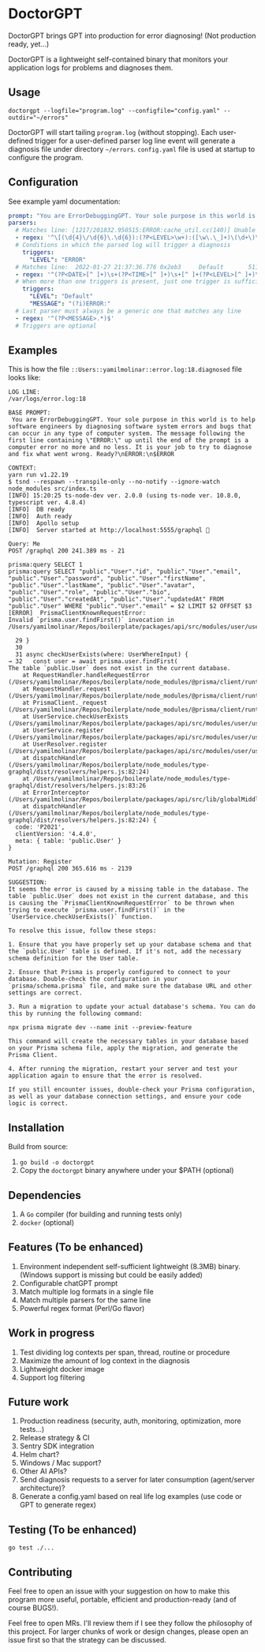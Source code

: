 # DoctorGPT
DoctorGPT brings GPT into production for error diagnosing!
(Not production ready, yet...)

DoctorGPT is a lightweight self-contained binary that monitors your application logs for problems and diagnoses them.

## Usage
`doctorgpt --logfile="program.log" --configfile="config.yaml" --outdir="~/errors"`

DoctorGPT will start tailing `program.log` (without stopping). Each user-defined trigger for a user-defined parser log line event will generate a diagnosis file under directory `~/errors`. `config.yaml` file is used at startup to configure the program.

## Configuration
See example yaml documentation:
```yaml
prompt: "You are ErrorDebuggingGPT. Your sole purpose in this world is to help software engineers by diagnosing software system errors and bugs that can occur in any type of computer system. The message following the first line containing \"ERROR:\" up until the end of the prompt is a computer error no more and no less. It is your job to try to diagnose and fix what went wrong. Ready?\nERROR:\n$ERROR"
parsers:
  # Matches line: [1217/201832.950515:ERROR:cache_util.cc(140)] Unable to move cache folder GPUCache to old_GPUCache_000
  - regex: '^\[(\d{4}\/\d{6}\.\d{6}):(?P<LEVEL>\w+):([\w\.\_]+)\(\d+\)\]\s+(?P<MESSAGE>.*)$'
  # Conditions in which the parsed log will trigger a diagnosis
    triggers:
      "LEVEL": "ERROR"
  # Matches line:  2022-01-27 21:37:36.776 0x2eb3     Default       511 photolibraryd: PLModelMigration.m:314   Creating sqlite error indicator file
  - regex: '^(?P<DATE>[^ ]+)\s+(?P<TIME>[^ ]+)\s+[^ ]+(?P<LEVEL>[^ ]+)\s+(?P<MESSAGE>.*)$'
  # When more than one triggers is present, just one trigger is sufficient to trigger a diagnosis
    triggers:
      "LEVEL": "Default"
      "MESSAGE": "(?i)ERROR:"
  # Last parser must always be a generic one that matches any line
  - regex: '^(?P<MESSAGE>.*)$'
  # Triggers are optional
```

## Examples
This is how the file `::Users::yamilmolinar::error.log:18.diagnosed` file looks like:
```
LOG LINE:
/var/logs/error.log:18

BASE PROMPT:
 You are ErrorDebuggingGPT. Your sole purpose in this world is to help software engineers by diagnosing software system errors and bugs that can occur in any type of computer system. The message following the first line containing \"ERROR:\" up until the end of the prompt is a computer error no more and no less. It is your job to try to diagnose and fix what went wrong. Ready?\nERROR:\n$ERROR

CONTEXT:
yarn run v1.22.19
$ tsnd --respawn --transpile-only --no-notify --ignore-watch node_modules src/index.ts
[INFO] 15:20:25 ts-node-dev ver. 2.0.0 (using ts-node ver. 10.8.0, typescript ver. 4.8.4)
[INFO]  DB ready
[INFO]  Auth ready
[INFO]  Apollo setup
[INFO]  Server started at http://localhost:5555/graphql 🚀

Query: Me
POST /graphql 200 241.389 ms - 21

prisma:query SELECT 1
prisma:query SELECT "public"."User"."id", "public"."User"."email", "public"."User"."password", "public"."User"."firstName", "public"."User"."lastName", "public"."User"."avatar", "public"."User"."role", "public"."User"."bio", "public"."User"."createdAt", "public"."User"."updatedAt" FROM "public"."User" WHERE "public"."User"."email" = $2 LIMIT $2 OFFSET $3
[ERROR]  PrismaClientKnownRequestError:
Invalid `prisma.user.findFirst()` invocation in
/Users/yamilmolinar/Repos/boilerplate/packages/api/src/modules/user/user.service.ts:32:36

  29 }
  30
  31 async checkUserExists(where: UserWhereInput) {
→ 32   const user = await prisma.user.findFirst(
The table `public.User` does not exist in the current database.
    at RequestHandler.handleRequestError (/Users/yamilmolinar/Repos/boilerplate/node_modules/@prisma/client/runtime/index.js:30851:13)
    at RequestHandler.request (/Users/yamilmolinar/Repos/boilerplate/node_modules/@prisma/client/runtime/index.js:30834:12)
    at PrismaClient._request (/Users/yamilmolinar/Repos/boilerplate/node_modules/@prisma/client/runtime/index.js:31812:16)
    at UserService.checkUserExists (/Users/yamilmolinar/Repos/boilerplate/packages/api/src/modules/user/user.service.ts:32:18)
    at UserService.register (/Users/yamilmolinar/Repos/boilerplate/packages/api/src/modules/user/user.service.ts:26:5)
    at UserResolver.register (/Users/yamilmolinar/Repos/boilerplate/packages/api/src/modules/user/user.resolver.ts:93:18)
    at dispatchHandler (/Users/yamilmolinar/Repos/boilerplate/node_modules/type-graphql/dist/resolvers/helpers.js:82:24)
    at /Users/yamilmolinar/Repos/boilerplate/node_modules/type-graphql/dist/resolvers/helpers.js:83:26
    at ErrorInterceptor (/Users/yamilmolinar/Repos/boilerplate/packages/api/src/lib/globalMiddleware.ts:29:12)
    at dispatchHandler (/Users/yamilmolinar/Repos/boilerplate/node_modules/type-graphql/dist/resolvers/helpers.js:82:24) {
  code: 'P2021',
  clientVersion: '4.4.0',
  meta: { table: 'public.User' }
}

Mutation: Register
POST /graphql 200 365.616 ms - 2139

SUGGESTION:
It seems the error is caused by a missing table in the database. The table `public.User` does not exist in the current database, and this is causing the `PrismaClientKnownRequestError` to be thrown when trying to execute `prisma.user.findFirst()` in the `UserService.checkUserExists()` function.

To resolve this issue, follow these steps:

1. Ensure that you have properly set up your database schema and that the `public.User` table is defined. If it's not, add the necessary schema definition for the User table.

2. Ensure that Prisma is properly configured to connect to your database. Double-check the configuration in your `prisma/schema.prisma` file, and make sure the database URL and other settings are correct.

3. Run a migration to update your actual database's schema. You can do this by running the following command:

npx prisma migrate dev --name init --preview-feature

This command will create the necessary tables in your database based on your Prisma schema file, apply the migration, and generate the Prisma Client.

4. After running the migration, restart your server and test your application again to ensure that the error is resolved.

If you still encounter issues, double-check your Prisma configuration, as well as your database connection settings, and ensure your code logic is correct.
```

## Installation
Build from source:
1. `go build -o doctorgpt`
2. Copy the `doctorgpt` binary anywhere under your $PATH (optional)

## Dependencies
1. A `Go` compiler (for building and running tests only)
2. `docker` (optional)

## Features (To be enhanced)
1. Environment independent self-sufficient lightweight (8.3MB) binary. (Windows support is missing but could be easily added)
2. Configurable chatGPT prompt
3. Match multiple log formats in a single file
4. Match multiple parsers for the same line
5. Powerful regex format (Perl/Go flavor)

## Work in progress
1. Test dividing log contexts per span, thread, routine or procedure
2. Maximize the amount of log context in the diagnosis
3. Lightweight docker image
4. Support log filtering

## Future work
1. Production readiness (security, auth, monitoring, optimization, more tests...)
2. Release strategy & CI
3. Sentry SDK integration
4. Helm chart?
5. Windows / Mac support?
6. Other AI APIs?
7. Send diagnosis requests to a server for later consumption (agent/server architecture)?
8. Generate a config.yaml based on real life log examples (use code or GPT to generate regex)

## Testing (To be enhanced)
`go test ./...`

## Contributing
Feel free to open an issue with your suggestion on how to make this program more useful, portable, efficient and production-ready (and of course BUGS!).

Feel free to open MRs. I'll review them if I see they follow the philosophy of this project. For larger chunks of work or design changes, please open an issue first so that the strategy can be discussed.
